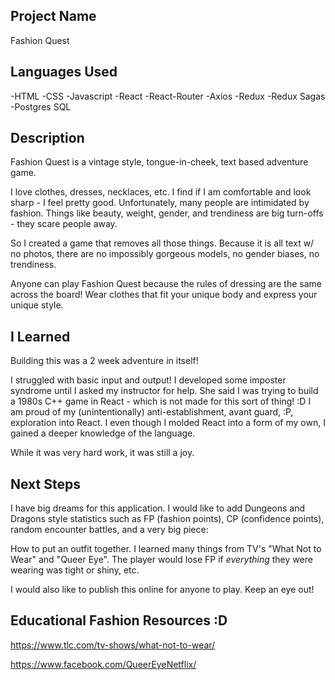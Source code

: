 
## Project Name
Fashion Quest

## Languages Used
-HTML
-CSS
-Javascript
-React
-React-Router
-Axios
-Redux
-Redux Sagas
-Postgres SQL

## Description
Fashion Quest is a vintage style, tongue-in-cheek, text based adventure game.

I love clothes, dresses, necklaces, etc. I find if I am comfortable and look sharp - I feel pretty good.
Unfortunately, many people are intimidated by fashion. Things like beauty, weight, gender, and trendiness are big turn-offs - they scare people away.

So I created a game that removes all those things. Because it is all text w/ no photos, there are no impossibly gorgeous models, no gender biases, no trendiness. 

Anyone can play Fashion Quest because the rules of dressing are the same across the board! Wear clothes that fit your unique body and express your unique style.

## I Learned
Building this was a 2 week adventure in itself! 

I struggled with basic input and output! I developed some imposter syndrome until I asked my instructor for help. She said I was trying to build a 1980s C++ game in React - which is not made for this sort of thing! :D
I am proud of my (unintentionally) anti-establishment, avant guard, :P, exploration into React.
I even though I molded React into a form of my own, I gained a deeper knowledge of the language.

While it was very hard work, it was still a joy.

## Next Steps
I have big dreams for this application. I would like to add Dungeons and Dragons style statistics such as FP (fashion points), CP (confidence points), random encounter battles, and a very big piece:

How to put an outfit together. I learned many things from TV's "What Not to Wear" and "Queer Eye".
The player would lose FP if *everything* they were wearing was tight or shiny, etc.

I would also like to publish this online for anyone to play. Keep an eye out!

## Educational Fashion Resources :D

https://www.tlc.com/tv-shows/what-not-to-wear/

https://www.facebook.com/QueerEyeNetflix/

